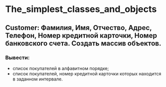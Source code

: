 # The_simplest_classes_and_objects
## Customer: Фамилия, Имя, Отчество, Адрес, Телефон, Номер кредитной карточки, Номер банковского счета. Создать массив объектов. 
### Вывести:
- список покупателей в алфавитном порядке;
- список покупателей, номер кредитной карточки которых находится в заданном интервале.
